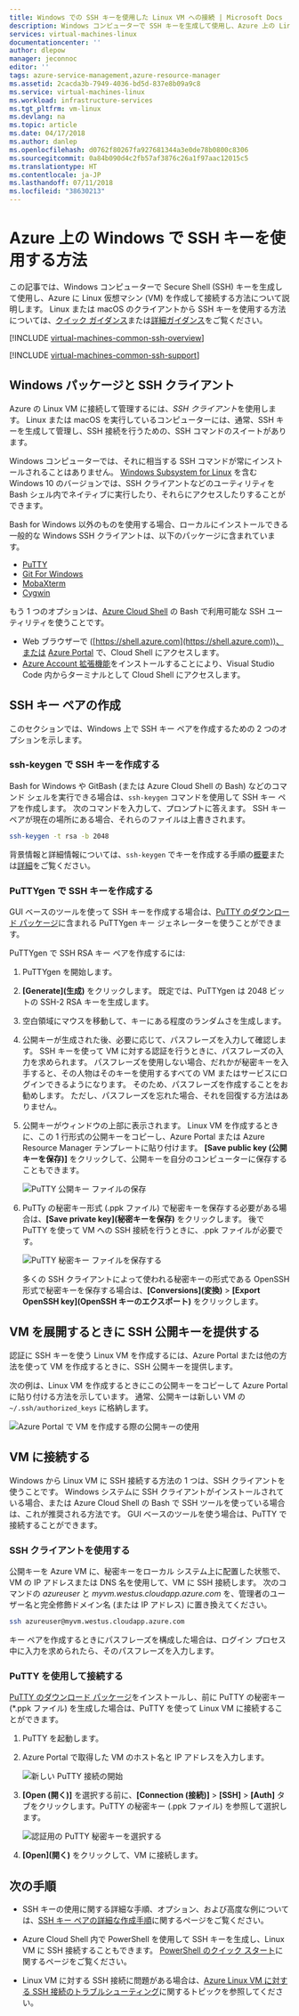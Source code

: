 ```yaml
---
title: Windows での SSH キーを使用した Linux VM への接続 | Microsoft Docs
description: Windows コンピューターで SSH キーを生成して使用し、Azure 上の Linux 仮想マシンに接続する方法について説明します。
services: virtual-machines-linux
documentationcenter: ''
author: dlepow
manager: jeconnoc
editor: ''
tags: azure-service-management,azure-resource-manager
ms.assetid: 2cacda3b-7949-4036-bd5d-837e8b09a9c8
ms.service: virtual-machines-linux
ms.workload: infrastructure-services
ms.tgt_pltfrm: vm-linux
ms.devlang: na
ms.topic: article
ms.date: 04/17/2018
ms.author: danlep
ms.openlocfilehash: d0762f80267fa927681344a3e0de78b0800c8306
ms.sourcegitcommit: 0a84b090d4c2fb57af3876c26a1f97aac12015c5
ms.translationtype: HT
ms.contentlocale: ja-JP
ms.lasthandoff: 07/11/2018
ms.locfileid: "38630213"
---
```

# <a name="how-to-use-ssh-keys-with-windows-on-azure"></a>Azure 上の Windows で SSH キーを使用する方法

この記事では、Windows コンピューターで Secure Shell (SSH) キーを生成して使用し、Azure に Linux 仮想マシン (VM) を作成して接続する方法について説明します。 Linux または macOS のクライアントから SSH キーを使用する方法については、[クイック ガイダンス](mac-create-ssh-keys.md)または[詳細ガイダンス](create-ssh-keys-detailed.md)をご覧ください。

[!INCLUDE [virtual-machines-common-ssh-overview](../../../includes/virtual-machines-common-ssh-overview.md)]

[!INCLUDE [virtual-machines-common-ssh-support](../../../includes/virtual-machines-common-ssh-support.md)]

## <a name="windows-packages-and-ssh-clients"></a>Windows パッケージと SSH クライアント
Azure の Linux VM に接続して管理するには、*SSH クライアント*を使用します。 Linux または macOS を実行しているコンピューターには、通常、SSH キーを生成して管理し、SSH 接続を行うための、SSH コマンドのスイートがあります。 

Windows コンピューターでは、それに相当する SSH コマンドが常にインストールされることはありません。 [Windows Subsystem for Linux](https://docs.microsoft.com/windows/wsl/about) を含む Windows 10 のバージョンでは、SSH クライアントなどのユーティリティを Bash シェル内でネイティブに実行したり、それらにアクセスしたりすることができます。 

Bash for Windows 以外のものを使用する場合、ローカルにインストールできる一般的な Windows SSH クライアントは、以下のパッケージに含まれています。

* [PuTTY](http://www.chiark.greenend.org.uk/~sgtatham/putty/)
* [Git For Windows](https://git-for-windows.github.io/)
* [MobaXterm](http://mobaxterm.mobatek.net/)
* [Cygwin](https://cygwin.com/)

もう 1 つのオプションは、[Azure Cloud Shell](../../cloud-shell/overview.md) の Bash で利用可能な SSH ユーティリティを使うことです。 

* Web ブラウザーで ([https://shell.azure.com](https://shell.azure.com))、または [Azure Portal](https://portal.azure.com) で、Cloud Shell にアクセスします。 
* [Azure Account 拡張機能](https://marketplace.visualstudio.com/items?itemName=ms-vscode.azure-account)をインストールすることにより、Visual Studio Code 内からターミナルとして Cloud Shell にアクセスします。

## <a name="create-an-ssh-key-pair"></a>SSH キー ペアの作成
このセクションでは、Windows 上で SSH キー ペアを作成するための 2 つのオプションを示します。

### <a name="create-ssh-keys-with-ssh-keygen"></a>ssh-keygen で SSH キーを作成する

Bash for Windows や GitBash (または Azure Cloud Shell の Bash) などのコマンド シェルを実行できる場合は、`ssh-keygen` コマンドを使用して SSH キー ペアを作成します。 次のコマンドを入力して、プロンプトに答えます。 SSH キー ペアが現在の場所にある場合、それらのファイルは上書きされます。 

```bash
ssh-keygen -t rsa -b 2048
```

背景情報と詳細情報については、`ssh-keygen` でキーを作成する手順の[概要](mac-create-ssh-keys.md)または[詳細](create-ssh-keys-detailed.md)をご覧ください。

### <a name="create-ssh-keys-with-puttygen"></a>PuTTYgen で SSH キーを作成する

GUI ベースのツールを使って SSH キーを作成する場合は、[PuTTY のダウンロード パッケージ](http://www.chiark.greenend.org.uk/~sgtatham/putty/download.html)に含まれる PuTTYgen キー ジェネレーターを使うことができます。 

PuTTYgen で SSH RSA キー ペアを作成するには:

1. PuTTYgen を開始します。

2. **[Generate]\(生成\)** をクリックします。 既定では、PuTTYgen は 2048 ビットの SSH-2 RSA キーを生成します。

4. 空白領域にマウスを移動して、キーにある程度のランダムさを生成します。

5. 公開キーが生成された後、必要に応じて、パスフレーズを入力して確認します。 SSH キーを使って VM に対する認証を行うときに、パスフレーズの入力を求められます。 パスフレーズを使用しない場合、だれかが秘密キーを入手すると、その人物はそのキーを使用するすべての VM またはサービスにログインできるようになります。 そのため、パスフレーズを作成することをお勧めします。 ただし、パスフレーズを忘れた場合、それを回復する方法はありません。

6. 公開キーがウィンドウの上部に表示されます。 Linux VM を作成するときに、この 1 行形式の公開キーをコピーし、Azure Portal または Azure Resource Manager テンプレートに貼り付けます。 **[Save public key (公開キーを保存)]** をクリックして、公開キーを自分のコンピューターに保存することもできます。

    ![PuTTY 公開キー ファイルの保存](./media/ssh-from-windows/save-public-key.png)

7. PuTTy の秘密キー形式 (.ppk ファイル) で秘密キーを保存する必要がある場合は、**[Save private key]\(秘密キーを保存\)** をクリックします。 後で PuTTY を使って VM への SSH 接続を行うときに、.ppk ファイルが必要です。

    ![PuTTY 秘密キー ファイルを保存する](./media/ssh-from-windows/save-ppk-file.png)

    多くの SSH クライアントによって使われる秘密キーの形式である OpenSSH 形式で秘密キーを保存する場合は、**[Conversions]\(変換\)** > **[Export OpenSSH key]\(OpenSSH キーのエクスポート\)** をクリックします。

## <a name="provide-ssh-public-key-when-deploying-a-vm"></a>VM を展開するときに SSH 公開キーを提供する

認証に SSH キーを使う Linux VM を作成するには、Azure Portal または他の方法を使って VM を作成するときに、SSH 公開キーを提供します。

次の例は、Linux VM を作成するときにこの公開キーをコピーして Azure Portal に貼り付ける方法を示しています。 通常、公開キーは新しい VM の `~/.ssh/authorized_keys` に格納します。

   ![Azure Portal で VM を作成する際の公開キーの使用](./media/ssh-from-windows/use-public-key-azure-portal.png)


## <a name="connect-to-your-vm"></a>VM に接続する

Windows から Linux VM に SSH 接続する方法の 1 つは、SSH クライアントを使うことです。 Windows システムに SSH クライアントがインストールされている場合、または Azure Cloud Shell の Bash で SSH ツールを使っている場合は、これが推奨される方法です。 GUI ベースのツールを使う場合は、PuTTY で接続することができます。  

### <a name="use-an-ssh-client"></a>SSH クライアントを使用する
公開キーを Azure VM に、秘密キーをローカル システム上に配置した状態で、VM の IP アドレスまたは DNS 名を使用して、VM に SSH 接続します。 次のコマンドの *azureuser* と *myvm.westus.cloudapp.azure.com* を、管理者のユーザー名と完全修飾ドメイン名 (または IP アドレス) に置き換えてください。

```bash
ssh azureuser@myvm.westus.cloudapp.azure.com
```

キー ペアを作成するときにパスフレーズを構成した場合は、ログイン プロセス中に入力を求められたら、そのパスフレーズを入力します。

### <a name="connect-with-putty"></a>PuTTY を使用して接続する

[PuTTY のダウンロード パッケージ](http://www.chiark.greenend.org.uk/~sgtatham/putty/download.html)をインストールし、前に PuTTY の秘密キー (*.ppk ファイル) を生成した場合は、PuTTY を使って Linux VM に接続することができます。

1. PuTTY を起動します。

2. Azure Portal で取得した VM のホスト名と IP アドレスを入力します。

    ![新しい PuTTY 接続の開始](./media/ssh-from-windows/putty-new-connection.png)

3. **[Open (開く)]** を選択する前に、**[Connection (接続)]** > **[SSH]** > **[Auth]** タブをクリックします。PuTTY の秘密キー (.ppk ファイル) を参照して選択します。

    ![認証用の PuTTY 秘密キーを選択する](./media/ssh-from-windows/putty-auth-dialog.png)

4. **[Open]\(開く\)** をクリックして、VM に接続します。

## <a name="next-steps"></a>次の手順

* SSH キーの使用に関する詳細な手順、オプション、および高度な例については、[SSH キー ペアの詳細な作成手順](create-ssh-keys-detailed.md)に関するページをご覧ください。

* Azure Cloud Shell 内で PowerShell を使用して SSH キーを生成し、Linux VM に SSH 接続することもできます。 [PowerShell のクイック スタート](../../cloud-shell/quickstart-powershell.md#ssh)に関するページをご覧ください。

* Linux VM に対する SSH 接続に問題がある場合は、[Azure Linux VM に対する SSH 接続のトラブルシューティング](troubleshoot-ssh-connection.md?toc=%2fazure%2fvirtual-machines%2flinux%2ftoc.json)に関するトピックを参照してください。
